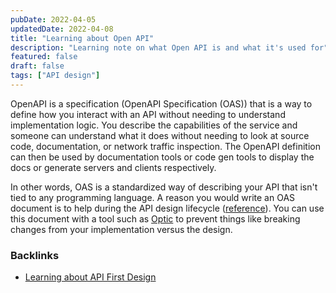 ```yaml
---
pubDate: 2022-04-05
updatedDate: 2022-04-08
title: "Learning about Open API"
description: "Learning note on what Open API is and what it's used for"
featured: false
draft: false
tags: ["API design"]
---
```


OpenAPI is a specification (OpenAPI Specification (OAS)) that is a way to define how you interact with an API without needing to understand implementation logic. You describe the capabilities of the service and someone can understand what it does without needing to look at source code, documentation, or network traffic inspection. The OpenAPI definition can then be used by documentation tools or code gen tools to display the docs or generate servers and clients respectively.

In other words, OAS is a standardized way of describing your API that isn't tied to any programming language. A reason you would write an OAS document is to help during the API design lifecycle ([reference](https://www.openapis.org/what-is-openapi)). You can use this document with a tool such as [Optic](https://www.useoptic.com/docs/diff-openapi) to prevent things like breaking changes from your implementation versus the design.

### Backlinks
- [Learning about API First Design](/what-is-api-first-design)